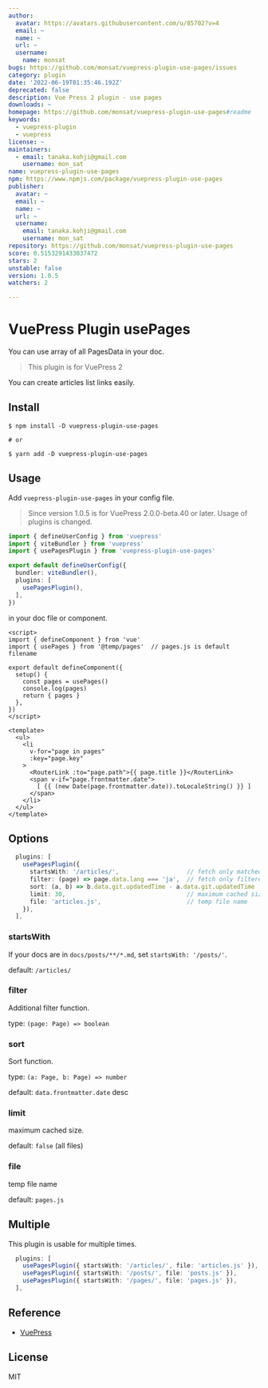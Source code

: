 ```yaml
---
author:
  avatar: https://avatars.githubusercontent.com/u/85702?v=4
  email: ~
  name: ~
  url: ~
  username:
    name: monsat
bugs: https://github.com/monsat/vuepress-plugin-use-pages/issues
category: plugin
date: '2022-06-19T01:35:46.192Z'
deprecated: false
description: Vue Press 2 plugin - use pages
downloads: ~
homepage: https://github.com/monsat/vuepress-plugin-use-pages#readme
keywords:
  - vuepress-plugin
  - vuepress
license: ~
maintainers:
  - email: tanaka.kohji@gmail.com
    username: mon_sat
name: vuepress-plugin-use-pages
npm: https://www.npmjs.com/package/vuepress-plugin-use-pages
publisher:
  avatar: ~
  email: ~
  name: ~
  url: ~
  username:
    email: tanaka.kohji@gmail.com
    username: mon_sat
repository: https://github.com/monsat/vuepress-plugin-use-pages
score: 0.5153291433037472
stars: 2
unstable: false
version: 1.0.5
watchers: 2

---
```


# VuePress Plugin usePages

You can use array of all PagesData in your doc.

> This plugin is for VuePress 2

You can create articles list links easily.


## Install

```
$ npm install -D vuepress-plugin-use-pages

# or

$ yarn add -D vuepress-plugin-use-pages
```

## Usage

Add `vuepress-plugin-use-pages` in your config file.

> Since version 1.0.5 is for VuePress 2.0.0-beta.40 or later.
> Usage of plugins is changed.

```ts:docs/.vuepress/config.ts
import { defineUserConfig } from 'vuepress'
import { viteBundler } from 'vuepress'
import { usePagesPlugin } from 'vuepress-plugin-use-pages'

export default defineUserConfig({
  bundler: viteBundler(),
  plugins: [
    usePagesPlugin(),
  ],
})
```

in your doc file or component.

```html:some-component.vue
<script>
import { defineComponent } from 'vue'
import { usePages } from '@temp/pages'  // pages.js is default filename

export default defineComponent({
  setup() {
    const pages = usePages()
    console.log(pages)
    return { pages }
  },
})
</script>

<template>
  <ul>
    <li
      v-for="page in pages"
      :key="page.key"
    >
      <RouterLink :to="page.path">{{ page.title }}</RouterLink>
      <span v-if="page.frontmatter.date">
        [ {{ (new Date(page.frontmatter.date)).toLocaleString() }} ]
      </span>
    </li>
  </ul>
</template>
```

## Options

```ts:docs/.vuepress/config.ts
  plugins: [
    usePagesPlugin({
      startsWith: '/articles/',                   // fetch only matched paths
      filter: (page) => page.data.lang === 'ja',  // fetch only filtered pages
      sort: (a, b) => b.data.git.updatedTime - a.data.git.updatedTime
      limit: 30,                                  // maximum cached size
      file: 'articles.js',                        // temp file name
    }),
  ],
```

### startsWith

If your docs are in `docs/posts/**/*.md`, set `startsWith: '/posts/'`.

default: `/articles/`

### filter

Additional filter function.

type: `(page: Page) => boolean`

### sort

Sort function.

type: `(a: Page, b: Page) => number`

default: `data.frontmatter.date` desc

### limit

maximum cached size.

default: `false` (all files)

### file

temp file name

default: `pages.js`

## Multiple

This plugin is usable for multiple times.

```ts:docs/.vuepress/config.ts
  plugins: [
    usePagesPlugin({ startsWith: '/articles/', file: 'articles.js' }),
    usePagesPlugin({ startsWith: '/posts/', file: 'posts.js' }),
    usePagesPlugin({ startsWith: '/pages/', file: 'pages.js' }),
  ],
```


## Reference

- [VuePress](https://v2.vuepress.vuejs.org/)

## License

MIT
